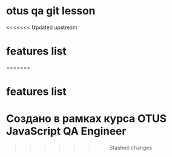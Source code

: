 # otus qa git lesson

<<<<<<< Updated upstream
# features list
=======
# features list

# Создано в рамках курса OTUS JavaScript QA Engineer
>>>>>>> Stashed changes
